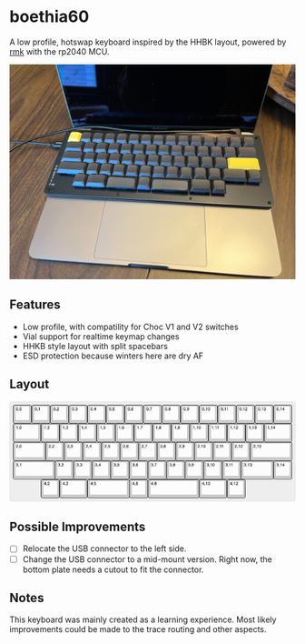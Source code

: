 # boethia60

A low profile, hotswap keyboard inspired by the HHBK layout, powered by [rmk](https://github.com/haobogu/rmk) with the rp2040 MCU.

![assembled prototype](images/prototype.jpg)

## Features

- Low profile, with compatility for Choc V1 and V2 switches
- Vial support for realtime keymap changes
- HHKB style layout with split spacebars
- ESD protection because winters here are dry AF

## Layout

![keyboard layout](images/layout.png)

## Possible Improvements

- [ ] Relocate the USB connector to the left side.
- [ ] Change the USB connector to a mid-mount version. Right now, the bottom plate needs a cutout to fit the connector.

## Notes

This keyboard was mainly created as a learning experience. Most likely improvements could be made to the trace routing and other aspects.
